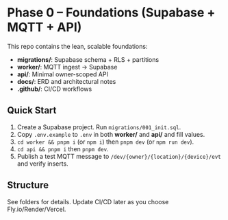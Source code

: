 # Phase 0 – Foundations (Supabase + MQTT + API)

This repo contains the lean, scalable foundations:
- **migrations/**: Supabase schema + RLS + partitions
- **worker/**: MQTT ingest → Supabase
- **api/**: Minimal owner-scoped API
- **docs/**: ERD and architectural notes
- **.github/**: CI/CD workflows

## Quick Start
1) Create a Supabase project. Run `migrations/001_init.sql`.
2) Copy `.env.example` to `.env` in both **worker/** and **api/** and fill values.
3) `cd worker && pnpm i` (or `npm i`) then `pnpm dev` (or `npm run dev`).
4) `cd api && pnpm i` then `pnpm dev`.
5) Publish a test MQTT message to `/dev/{owner}/{location}/{device}/evt` and verify inserts.

## Structure
See folders for details. Update CI/CD later as you choose Fly.io/Render/Vercel.